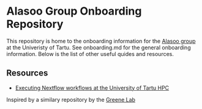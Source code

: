 # Alasoo Group Onboarding Repository
This repository is home to the onboarding information for the [Alasoo group](https://kauralasoo.github.io/) at the Univeristy of Tartu. See onboarding.md for the general onboarding information. Below is the list of other useful quides and resources.

## Resources

* [Executing Nextflow workflows at the University of Tartu HPC](resources/nextflow.md)

Inspired by a similary repository by the [Greene Lab](https://github.com/greenelab/onboarding)
